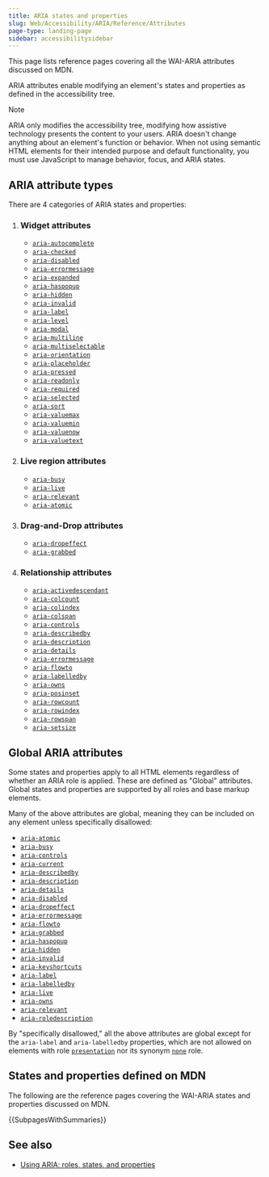 ```yaml
---
title: ARIA states and properties
slug: Web/Accessibility/ARIA/Reference/Attributes
page-type: landing-page
sidebar: accessibilitysidebar
---
```


This page lists reference pages covering all the <abbr>WAI-ARIA</abbr> attributes discussed on MDN.

<abbr>ARIA</abbr> attributes enable modifying an element's states and properties as defined in the accessibility tree.

> [!NOTE]
> ARIA only modifies the accessibility tree, modifying how assistive technology presents the content to your users. ARIA doesn't change anything about an element's function or behavior. When not using semantic HTML elements for their intended purpose and default functionality, you must use JavaScript to manage behavior, focus, and ARIA states.

## ARIA attribute types

There are 4 categories of ARIA states and properties:

1. ### Widget attributes

   - [`aria-autocomplete`](/en-US/docs/Web/Accessibility/ARIA/Reference/Attributes/aria-autocomplete)
   - [`aria-checked`](/en-US/docs/Web/Accessibility/ARIA/Reference/Attributes/aria-checked)
   - [`aria-disabled`](/en-US/docs/Web/Accessibility/ARIA/Reference/Attributes/aria-disabled)
   - [`aria-errormessage`](/en-US/docs/Web/Accessibility/ARIA/Reference/Attributes/aria-errormessage)
   - [`aria-expanded`](/en-US/docs/Web/Accessibility/ARIA/Reference/Attributes/aria-expanded)
   - [`aria-haspopup`](/en-US/docs/Web/Accessibility/ARIA/Reference/Attributes/aria-haspopup)
   - [`aria-hidden`](/en-US/docs/Web/Accessibility/ARIA/Reference/Attributes/aria-hidden)
   - [`aria-invalid`](/en-US/docs/Web/Accessibility/ARIA/Reference/Attributes/aria-invalid)
   - [`aria-label`](/en-US/docs/Web/Accessibility/ARIA/Reference/Attributes/aria-label)
   - [`aria-level`](/en-US/docs/Web/Accessibility/ARIA/Reference/Attributes/aria-level)
   - [`aria-modal`](/en-US/docs/Web/Accessibility/ARIA/Reference/Attributes/aria-modal)
   - [`aria-multiline`](/en-US/docs/Web/Accessibility/ARIA/Reference/Attributes/aria-multiline)
   - [`aria-multiselectable`](/en-US/docs/Web/Accessibility/ARIA/Reference/Attributes/aria-multiselectable)
   - [`aria-orientation`](/en-US/docs/Web/Accessibility/ARIA/Reference/Attributes/aria-orientation)
   - [`aria-placeholder`](/en-US/docs/Web/Accessibility/ARIA/Reference/Attributes/aria-placeholder)
   - [`aria-pressed`](/en-US/docs/Web/Accessibility/ARIA/Reference/Attributes/aria-pressed)
   - [`aria-readonly`](/en-US/docs/Web/Accessibility/ARIA/Reference/Attributes/aria-readonly)
   - [`aria-required`](/en-US/docs/Web/Accessibility/ARIA/Reference/Attributes/aria-required)
   - [`aria-selected`](/en-US/docs/Web/Accessibility/ARIA/Reference/Attributes/aria-selected)
   - [`aria-sort`](/en-US/docs/Web/Accessibility/ARIA/Reference/Attributes/aria-sort)
   - [`aria-valuemax`](/en-US/docs/Web/Accessibility/ARIA/Reference/Attributes/aria-valuemax)
   - [`aria-valuemin`](/en-US/docs/Web/Accessibility/ARIA/Reference/Attributes/aria-valuemin)
   - [`aria-valuenow`](/en-US/docs/Web/Accessibility/ARIA/Reference/Attributes/aria-valuenow)
   - [`aria-valuetext`](/en-US/docs/Web/Accessibility/ARIA/Reference/Attributes/aria-valuetext)

2. ### Live region attributes

   - [`aria-busy`](/en-US/docs/Web/Accessibility/ARIA/Reference/Attributes/aria-busy)
   - [`aria-live`](/en-US/docs/Web/Accessibility/ARIA/Reference/Attributes/aria-live)
   - [`aria-relevant`](/en-US/docs/Web/Accessibility/ARIA/Reference/Attributes/aria-relevant)
   - [`aria-atomic`](/en-US/docs/Web/Accessibility/ARIA/Reference/Attributes/aria-atomic)

3. ### Drag-and-Drop attributes

   - [`aria-dropeffect`](/en-US/docs/Web/Accessibility/ARIA/Reference/Attributes/aria-dropeffect)
   - [`aria-grabbed`](/en-US/docs/Web/Accessibility/ARIA/Reference/Attributes/aria-grabbed)

4. ### Relationship attributes

   - [`aria-activedescendant`](/en-US/docs/Web/Accessibility/ARIA/Reference/Attributes/aria-activedescendant)
   - [`aria-colcount`](/en-US/docs/Web/Accessibility/ARIA/Reference/Attributes/aria-colcount)
   - [`aria-colindex`](/en-US/docs/Web/Accessibility/ARIA/Reference/Attributes/aria-colindex)
   - [`aria-colspan`](/en-US/docs/Web/Accessibility/ARIA/Reference/Attributes/aria-colspan)
   - [`aria-controls`](/en-US/docs/Web/Accessibility/ARIA/Reference/Attributes/aria-controls)
   - [`aria-describedby`](/en-US/docs/Web/Accessibility/ARIA/Reference/Attributes/aria-describedby)
   - [`aria-description`](/en-US/docs/Web/Accessibility/ARIA/Reference/Attributes/aria-description)
   - [`aria-details`](/en-US/docs/Web/Accessibility/ARIA/Reference/Attributes/aria-details)
   - [`aria-errormessage`](/en-US/docs/Web/Accessibility/ARIA/Reference/Attributes/aria-errormessage)
   - [`aria-flowto`](/en-US/docs/Web/Accessibility/ARIA/Reference/Attributes/aria-flowto)
   - [`aria-labelledby`](/en-US/docs/Web/Accessibility/ARIA/Reference/Attributes/aria-labelledby)
   - [`aria-owns`](/en-US/docs/Web/Accessibility/ARIA/Reference/Attributes/aria-owns)
   - [`aria-posinset`](/en-US/docs/Web/Accessibility/ARIA/Reference/Attributes/aria-posinset)
   - [`aria-rowcount`](/en-US/docs/Web/Accessibility/ARIA/Reference/Attributes/aria-rowcount)
   - [`aria-rowindex`](/en-US/docs/Web/Accessibility/ARIA/Reference/Attributes/aria-rowindex)
   - [`aria-rowspan`](/en-US/docs/Web/Accessibility/ARIA/Reference/Attributes/aria-rowspan)
   - [`aria-setsize`](/en-US/docs/Web/Accessibility/ARIA/Reference/Attributes/aria-setsize)

## Global ARIA attributes

Some states and properties apply to all HTML elements regardless of whether an ARIA role is applied. These are defined as "Global" attributes. Global states and properties are supported by all roles and base markup elements.

Many of the above attributes are global, meaning they can be included on any element unless specifically disallowed:

- [`aria-atomic`](/en-US/docs/Web/Accessibility/ARIA/Reference/Attributes/aria-atomic)
- [`aria-busy`](/en-US/docs/Web/Accessibility/ARIA/Reference/Attributes/aria-busy)
- [`aria-controls`](/en-US/docs/Web/Accessibility/ARIA/Reference/Attributes/aria-controls)
- [`aria-current`](/en-US/docs/Web/Accessibility/ARIA/Reference/Attributes/aria-current)
- [`aria-describedby`](/en-US/docs/Web/Accessibility/ARIA/Reference/Attributes/aria-describedby)
- [`aria-description`](/en-US/docs/Web/Accessibility/ARIA/Reference/Attributes/aria-description)
- [`aria-details`](/en-US/docs/Web/Accessibility/ARIA/Reference/Attributes/aria-details)
- [`aria-disabled`](/en-US/docs/Web/Accessibility/ARIA/Reference/Attributes/aria-disabled)
- [`aria-dropeffect`](/en-US/docs/Web/Accessibility/ARIA/Reference/Attributes/aria-dropeffect)
- [`aria-errormessage`](/en-US/docs/Web/Accessibility/ARIA/Reference/Attributes/aria-errormessage)
- [`aria-flowto`](/en-US/docs/Web/Accessibility/ARIA/Reference/Attributes/aria-flowto)
- [`aria-grabbed`](/en-US/docs/Web/Accessibility/ARIA/Reference/Attributes/aria-grabbed)
- [`aria-haspopup`](/en-US/docs/Web/Accessibility/ARIA/Reference/Attributes/aria-haspopup)
- [`aria-hidden`](/en-US/docs/Web/Accessibility/ARIA/Reference/Attributes/aria-hidden)
- [`aria-invalid`](/en-US/docs/Web/Accessibility/ARIA/Reference/Attributes/aria-invalid)
- [`aria-keyshortcuts`](/en-US/docs/Web/Accessibility/ARIA/Reference/Attributes/aria-keyshortcuts)
- [`aria-label`](/en-US/docs/Web/Accessibility/ARIA/Reference/Attributes/aria-label)
- [`aria-labelledby`](/en-US/docs/Web/Accessibility/ARIA/Reference/Attributes/aria-labelledby)
- [`aria-live`](/en-US/docs/Web/Accessibility/ARIA/Reference/Attributes/aria-live)
- [`aria-owns`](/en-US/docs/Web/Accessibility/ARIA/Reference/Attributes/aria-owns)
- [`aria-relevant`](/en-US/docs/Web/Accessibility/ARIA/Reference/Attributes/aria-relevant)
- [`aria-roledescription`](/en-US/docs/Web/Accessibility/ARIA/Reference/Attributes/aria-roledescription)

By "specifically disallowed," all the above attributes are global except for the `aria-label` and `aria-labelledby` properties, which are not allowed on elements with role [`presentation`](/en-US/docs/Web/Accessibility/ARIA/Reference/Roles/presentation_role) nor its synonym [`none`](/en-US/docs/Web/Accessibility/ARIA/Reference/Roles/none_role) role.

## States and properties defined on MDN

The following are the reference pages covering the <abbr>WAI-ARIA</abbr> states and properties discussed on <abbr>MDN</abbr>.

{{SubpagesWithSummaries}}

## See also

- [Using ARIA: roles, states, and properties](/en-US/docs/Web/Accessibility/ARIA/Guides/Techniques)
